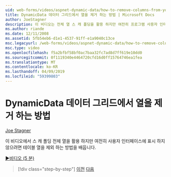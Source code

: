 ```yaml
---
uid: web-forms/videos/aspnet-dynamic-data/how-to-remove-columns-from-your-dynamicdata-data-grids
title: DynamicData 데이터 그리드에서 열을 제거 하는 방법 | Microsoft Docs
author: JoeStagner
description: 이 비디오는 전체 열 스 캐 폴딩을 활용 하지만 여전히 프로그램 사용자 인터페이스에서 표시 하지 않을 테이블 열을 제외 하는 방법을 표시 하는 중...
ms.author: riande
ms.date: 12/11/2008
ms.assetid: 5fb54eb6-d1e1-4537-91ff-e1a9040c13ce
msc.legacyurl: /web-forms/videos/aspnet-dynamic-data/how-to-remove-columns-from-your-dynamicdata-data-grids
msc.type: video
ms.openlocfilehash: f5a2bfbf58bf0ac7baa32fc7ad8d7ff619e10dd0
ms.sourcegitcommit: 0f1119340e4464720cfd16d0ff15764746ea1fea
ms.translationtype: MT
ms.contentlocale: ko-KR
ms.lasthandoff: 04/09/2019
ms.locfileid: "59399803"
---
```

# <a name="how-to-remove-columns-from-your-dynamicdata-data-grids"></a>DynamicData 데이터 그리드에서 열을 제거 하는 방법

[Joe Stagner](https://github.com/JoeStagner)

이 비디오에서 스 캐 폴딩 전체 열을 활용 하지만 여전히 사용자 인터페이스에 표시 하지 않으려면 테이블 열을 제외 하는 방법을 배웁니다.

[&#9654;비디오 (5 분)](https://channel9.msdn.com/Blogs/ASP-NET-Site-Videos/how-to-remove-columns-from-your-dynamicdata-data-grids)

> [!div class="step-by-step"]
> [이전](how-to-implement-custom-field-validation-with-imperative-logic-in-vb-or-c.md)
> [다음](how-to-create-table-specific-custom-forms-in-an-aspnet-dynamic-data-application.md)
